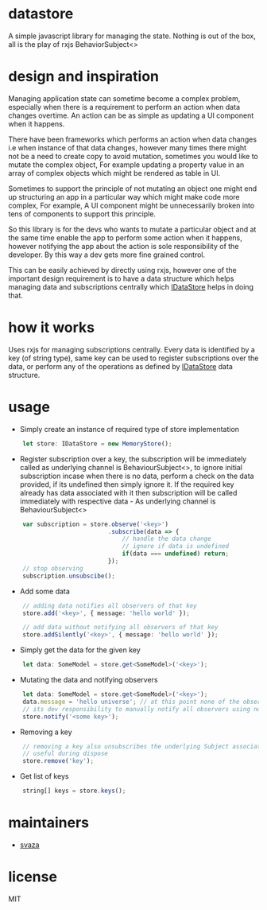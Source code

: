 # datastore
A simple javascript library for managing the state.
Nothing is out of the box, all is the play of rxjs BehaviorSubject<>

# design and inspiration
Managing application state can sometime become a complex problem, especially when there is a requirement to perform an action when data changes overtime. An action can be as simple as updating a UI component when it happens.


There have been frameworks which performs an action when data changes i.e when instance of that data changes, however many times there might not be a need to create copy to avoid mutation, sometimes you would like to mutate the complex object, For example updating a property value in an array of complex objects which might be rendered as table in UI.

Sometimes to support the principle of not mutating an object one might end up structuring an app in a particular way which might make code more complex, For example, A UI component might be unnecessarily broken into tens of components to support this principle.

So this library is for the devs who wants to mutate a particular object and at the same time enable the app to perform some action when it happens, however notifying the app about the action is sole responsibility of the developer. By this way a dev gets more fine grained control.

This can be easily achieved by directly using rxjs, however one of the important design requirement is to have a data structure which helps managing data and subscriptions centrally which [IDataStore](https://github.com/svaza/datastore/blob/master/src/data-store.ts) helps in doing that.


# how it works
Uses rxjs for managing subscriptions centrally. Every data is identified by a key (of string type), same key can be used to register subscriptions over the data, or perform any of the operations as defined by [IDataStore](https://github.com/svaza/datastore/blob/master/src/data-store.ts) data structure.

# usage
- Simply create an instance of required type of store implementation
``` typescript
    let store: IDataStore = new MemoryStore();
```


- Register subscription over a key, the subscription will be immediately called as underlying channel is BehaviourSubject<>, to ignore initial subscription incase when there is no data, perform a check on the data provided, if its undefined then simply ignore it.
If the required key already has data associated with it then subscription will be called immediately with respective data - As underlying channel is BehaviourSubject<>
``` typescript
    var subscription = store.observe('<key>')
                            .subscribe(data => {
                                // handle the data change
                                // ignore if data is undefined
                                if(data === undefined) return;
                            });
    // stop observing
    subscription.unsubscibe();
```


- Add some data
``` typescript
    // adding data notifies all observers of that key
    store.add('<key>', { message: 'hello world' });

    // add data without notifying all observers of that key
    store.addSilently('<key>', { message: 'hello world' });
```

- Simply get the data for the given key
``` typescript
    let data: SomeModel = store.get<SomeModel>('<key>');
```

- Mutating the data and notifying observers
``` typescript
    let data: SomeModel = store.get<SomeModel>('<key>');
    data.message = 'hello universe'; // at this point none of the observers will be notified
    // its dev responsibility to manually notify all observers using notify()
    store.notify('<some key>');
```

- Removing a key
``` typescript
    // removing a key also unsubscribes the underlying Subject associated with that key, Once key is removed, all underlying observers becomes stale and adding data under same key again will have no effect
    // useful during dispose
    store.remove('key');
```

- Get list of keys
``` typescript
    string[] keys = store.keys();
```

# maintainers
- [svaza](https://github.com/svaza)

# license
MIT